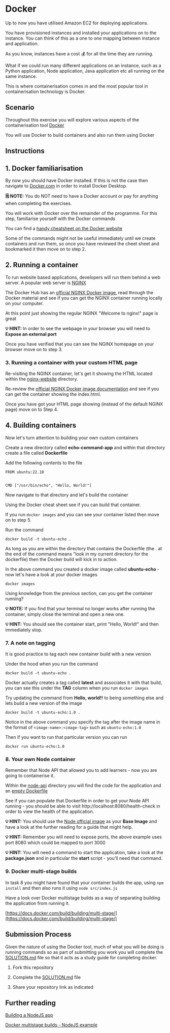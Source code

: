 # Docker

Up to now you have utilised Amazon EC2 for deploying applications. 

You have provisioned instances and installed your applications on to the instance. You can think of this as a one to one mapping between instance and application.

As you know, instances have a cost 💰 for all the time they are running. 

What if we could run many different applications on an instance, such as a Python application, Node application, Java application etc all running on the same instance. 

This is where containerisation comes in and the most popular tool in containerisation technology is Docker.

## Scenario

Throughout this exercise you will explore various aspects of the containerisation tool [Docker](https://www.docker.com/)

You will use Docker to build containers and also run them using Docker

## Instructions

## 1. Docker familiarisation

By now you should have Docker installed. If this is not the case then navigate to [Docker.com](https://www.docker.com/) in order to install Docker Desktop.

**🗒️ NOTE:** You do NOT need to have a Docker account or pay for anything when completing the exercises.

You will work with Docker over the remainder of the programme. For this step, familiarise yourself with the Docker commands

You can find a [handy cheatsheet on the Docker website](https://docs.docker.com/get-started/docker_cheatsheet.pdf)

Some of the commands might not be useful immediately until we create containers and run them, so once you have reviewed the cheet sheet and bookmarked it then move on to step 2.

## 2. Running a container

To run website based applications, developers will run them behind a web server. A popular web server is [NGINX](https://www.nginx.com/)

The Docker Hub has an [official NGINX Docker image](https://hub.docker.com/_/nginx), read through the Docker material and see if you can get the NGINX container running locally on your computer.

At this point just showing the regular NGINX "Welcome to nginx!" page is great

**💡 HINT:** In order to see the webpage in your browser you will need to **Expose an external port**

Once you have verified that you can see the NGINX homepage on your browser move on to step 3.

### 3. Running a container with your custom HTML page

Re-visiting the NGINX container, let's get it showing the HTML located within the [nginx-website](./nginx-website) directory.

Re-review the [official NGINX Docker image documentation](https://hub.docker.com/_/nginx) and see if you can get the container showing the index.html.

Once you have got your HTML page showing (instead of the default NGINX page) move on to Step 4.

## 4. Building containers

Now let's turn attention to building your own custom containers

Create a new directory called **echo-command-app** and within that directory create a file called **Dockerfile**

Add the following contents to the file

```
FROM ubuntu:22.10


CMD ["/usr/bin/echo", "Hello, World!"]
```

Now navigate to that directory and let's build the container

Using the Docker cheat sheet see if you can build that container.

If you run `docker images` and you can see your container listed then move on to step 5.

Run the command

```
docker build -t ubuntu-echo .
```

As long as you are within the directory that contains the Dockerfile (the . at the end of the command means "look in my current directory for the dockerfile) then the Docker build will kick in to action.

In the above command you created a docker image called **ubuntu-echo** - now let's have a look at your docker images

```
docker images
```

Using knowledge from the previous section, can you get the container running?

**💡 NOTE:** If you find that your terminal no longer works after running the container, simply close the terminal and open a new one.

**💡 HINT:** You should see the container start, print "Hello, World!" and then immediately stop.

### 7. A note on tagging

It is good practice to tag each new container build with a new version

Under the hood when you run the command

```
docker build -t ubuntu-echo .
```

Docker actually creates a tag called **latest** and associates it with that build, you can see this under the **TAG** column when you run `docker images`

Try updating the command from **Hello, world!!** to being something else and lets build a new version of the image

```
docker build -t ubuntu-echo:1.0 .
```

Notice in the above command you specify the tag after the image name in the format of `<image-name>:<image-tag>` such as `ubuntu-echo:1.0`

Then if you want to run that particular version you can run

```
docker run ubuntu-echo:1.0
```

### 8. Your own Node container

Remember that Node API that allowed you to add learners - now you are going to containerise it.

Within the [node-api](./node-api) directory you will find the code for the application and an [empty Dockerfile](./node-api/Dockerfile)

See if you can populate that Dockerfile in order to get your Node API running - you should be able to visit http://localhost:8080/health-check in order to view the health of the application.

**💡 HINT:** You should use the [Node official image](https://hub.docker.com/_/node) as your **Base Image** and have a look at the further reading for a guide that might help.

**💡 HINT:** Remember you will need to expose ports, the above example uses port 8080 which could be mapped to port 3000

**💡 HINT:** You will need a command to start the application, take a look at the **package.json** and in particular the **start** script - you'll need that command.

### 9. Docker multi-stage builds

In task 8 you might have found that your container builds the app, using `npm install` and then also runs it using `node src/index.js`

Have a look over Docker multistage builds as a way of separating building the application from running it.

[https://docs.docker.com/build/building/multi-stage/](https://docs.docker.com/build/building/multi-stage/)

## Submission Process

Given the nature of using the Docker tool, much of what you will be doing is running commands so as part of submitting you work you will complete the [SOLUTION.md](./SOLUTION.md) file so that it acts as a study guide for completing docker.

1. Fork this repository

2. Complete the [SOLUTION.md](./SOLUTION.md) file

3. Share your repository link as indicated

## Further reading

[Building a NodeJS app](https://nodejs.org/en/docs/guides/nodejs-docker-webapp)

[Docker multistage builds - NodeJS example](https://sachithsiriwardana.medium.com/dockerizing-nodejs-application-with-multi-stage-build-e30477ca572)
